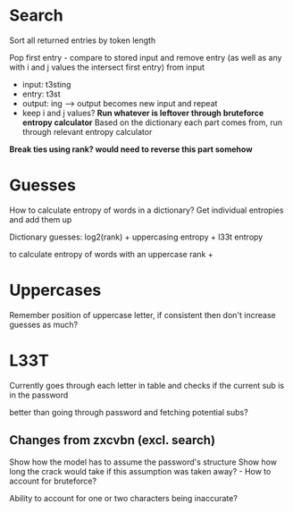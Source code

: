 # Search

Sort all returned entries by token length

Pop first entry - compare to stored input and remove entry (as well as any with i and j values the intersect first entry) from input
  * input: t3sting
  * entry: t3st
  * output: ing
--> output becomes new input and repeat
  * keep i and j values?
**Run whatever is leftover through bruteforce entropy calculator**
Based on the dictionary each part comes from, run through relevant entropy calculator

**Break ties using rank? would need to reverse this part somehow**

# Guesses

How to calculate entropy of words in a dictionary?
Get individual entropies and add them up

Dictionary guesses:
	log2(rank) + uppercasing entropy + l33t entropy

to calculate entropy of words with an uppercase
rank +

# Uppercases

Remember position of uppercase letter, if consistent then don't increase guesses as much?

# L33T

Currently goes through each letter in table and checks if the current sub is in the password

better than going through password and fetching potential subs?
  
## Changes from zxcvbn (excl. search)

Show how the model has to assume the password's structure
Show how long the crack would take if this assumption was taken away? - How to account for bruteforce?

Ability to account for one or two characters being inaccurate?
